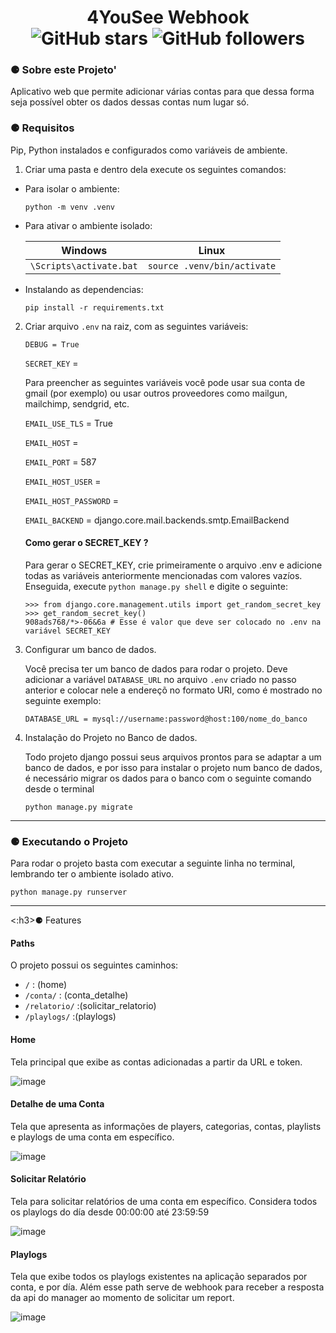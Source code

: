 <h1 align="center" >
    4YouSee Webhook <br>
    <img alt="GitHub stars" src="https://img.shields.io/github/stars/4YouSee-Suporte/4youseewebhook?style=social">
    <img alt="GitHub followers" src="https://img.shields.io/github/followers/4YouSee-Suporte?label=Follow%20me%20%3A%29&style=social">
</h1>

<h3>⚈ Sobre este Projeto'</h3>

Aplicativo web que permite adicionar várias contas para que dessa forma seja possível obter os dados dessas contas num lugar só.


<h3>⚈ Requisitos</h3>

Pip, Python instalados e configurados como variáveis de ambiente.

1. Criar uma pasta e dentro dela execute os seguintes comandos:

- Para isolar o ambiente:

    ```
    python -m venv .venv
    ```

- Para ativar o ambiente isolado:

    | Windows                   | Linux                        |
    |---------------------------|------------------------------|
    |`\Scripts\activate.bat`    | `source .venv/bin/activate`  |

- Instalando as dependencias:

    ```
    pip install -r requirements.txt
    ```
    
2. Criar arquivo `.env` na raiz, com as seguintes variáveis:
 
    `DEBUG = True`
    
    `SECRET_KEY` = 
    
     Para preencher as seguintes variáveis você pode usar sua conta de gmail (por exemplo) ou usar outros proveedores como mailgun, mailchimp, sendgrid, etc.
    
    `EMAIL_USE_TLS` = True
    
    `EMAIL_HOST` = 
    
    `EMAIL_PORT` = 587
    
    `EMAIL_HOST_USER` = 
    
    `EMAIL_HOST_PASSWORD` = 
    
    `EMAIL_BACKEND` = django.core.mail.backends.smtp.EmailBackend

    #### Como gerar o SECRET_KEY ?
    Para gerar o SECRET_KEY, crie primeiramente o arquivo .env e adicione todas as variáveis anteriormente mencionadas com valores vazíos. Enseguida, execute `python manage.py shell` e digite o seguinte:
    ```
    >>> from django.core.management.utils import get_random_secret_key
    >>> get_random_secret_key()
    908ads768/*>-06&6a # Esse é valor que deve ser colocado no .env na variável SECRET_KEY
    ```

3. Configurar um banco de dados.

    Você precisa ter um banco de dados para rodar o projeto. Deve adicionar a variável `DATABASE_URL` no arquivo `.env` criado no passo anterior e colocar nele a endereçõ no formato URI, como é mostrado no seguinte exemplo:
    
    ```
    DATABASE_URL = mysql://username:password@host:100/nome_do_banco
    ```
4. Instalação do Projeto no Banco de dados.

    Todo projeto django possui seus arquivos prontos para se adaptar a um banco de dados, e por isso para instalar o projeto num banco de dados, é necessário migrar os dados para o banco com o seguinte comando desde o terminal
    
    ```
    python manage.py migrate
    ```

<hr>

<h3>⚈ Executando o Projeto </h3>

Para rodar o projeto basta com executar a seguinte linha no terminal, lembrando ter o ambiente isolado ativo.

    python manage.py runserver
    
<hr>

<:h3>⚈ Features </h3>

<h4> Paths </h4>

O projeto possui os seguintes caminhos:
    
- `/` : (home)
- `/conta/` : (conta_detalhe)
- `/relatorio/` :(solicitar_relatorio)
- `/playlogs/` :(playlogs)

<h4> Home </h4>

Tela principal que exibe as contas adicionadas a partir da URL e token.

![image](https://user-images.githubusercontent.com/63620799/133329928-2a7c141d-69e5-44d4-94fe-73a5544f908a.png)


<h4> Detalhe de uma Conta </h4>

Tela que apresenta as informações de players, categorias, contas, playlists e playlogs de uma conta em específico.

![image](https://user-images.githubusercontent.com/63620799/133330362-3bd18caa-4d62-4f82-8237-15edcb063678.png)


<h4> Solicitar Relatório </h4>

Tela para solicitar relatórios de uma conta em específico. Considera todos os playlogs do día desde 00:00:00 até 23:59:59 

![image](https://user-images.githubusercontent.com/63620799/133330574-58c5ac48-e4e6-432e-97d0-a7d157534768.png)


<h4> Playlogs </h4>

Tela que exibe todos os playlogs existentes na aplicação separados por conta, e por día. Além esse path serve de webhook para receber a resposta da api do manager ao momento de solicitar um report.

![image](https://user-images.githubusercontent.com/63620799/133330807-e11d1ac3-0583-4984-bda3-4c8ec13f6e9d.png)

